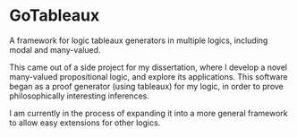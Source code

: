GoTableaux
==========

<p>A framework for logic tableaux generators in multiple logics, including modal and many-valued.</p>

<p>This came out of a side project for my dissertation, where I develop a novel many-valued propositional logic, and explore its applications. 
	This software began as a proof generator (using tableaux) for my logic, in order to prove philosophically interesting inferences.</p>

<p>I am currently in the process of expanding it into a more general framework to allow easy extensions for other logics.</p>

